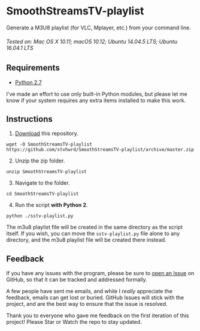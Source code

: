 # SmoothStreamsTV-playlist
Generate a M3U8 playlist (for VLC, Mplayer, etc.) from your command line.

###### Tested on: Mac OS X 10.11; macOS 10.12; Ubuntu 14.04.5 LTS; Ubuntu 16.04.1 LTS


## Requirements

* [Python 2.7](https://www.python.org/download/releases/2.7/)

I've made an effort to use only built-in Python modules, but please let me know if your system requires any extra items installed to make this work.


## Instructions

1. [Download](https://github.com/stvhwrd/SmoothStreamsTV-playlist/archive/master.zip) this repository.

`wget -O SmoothStreamsTV-playlist https://github.com/stvhwrd/SmoothStreamsTV-playlist/archive/master.zip`

2. Unzip the zip folder.

`unzip SmoothStreamsTV-playlist`

3. Navigate to the folder.

`cd SmoothStreamsTV-playlist`

4. Run the script **with Python 2**.

`python ./sstv-playlist.py`

The m3u8 playlist file will be created in the same directory as the script itself.
If you wish, you can move the `sstv-playlist.py` file alone to any directory, and the m3u8 playlist file will be created there instead.


## Feedback

If you have any issues with the program, please be sure to [open an Issue](https://github.com/stvhwrd/SmoothStreamsTV-playlist/issues/new) on GitHub, so that it can be tracked and addressed formally.

A few people have sent me emails, and while I *really* appreciate the feedback, emails can get lost or buried.
GitHub Issues will stick with the project, and are the best way to ensure that the issue is resolved.

Thank you to everyone who gave me feedback on the first iteration of this project!  Please Star or Watch the repo to stay updated.
